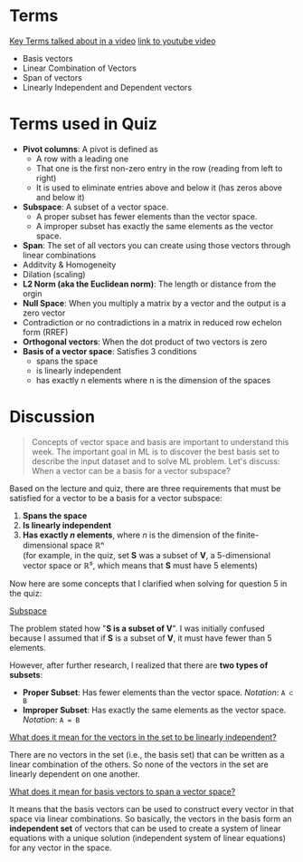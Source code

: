 # Terms
<ins>Key Terms talked about in a video</ins> [link to youtube video](https://www.youtube.com/watch?v=k7RM-ot2NWY)
* Basis vectors
* Linear Combination of Vectors
* Span of vectors
* Linearly Independent and Dependent vectors

# Terms used in Quiz
* **Pivot columns**: A pivot is defined as
    * A row with a leading one
    * That one is the first non-zero entry in the row (reading from left to right)
    * It is used to eliminate entries above and below it (has zeros above and below it)
* **Subspace**: A subset of a vector space.
     * A proper subset has fewer elements than the vector space.
     * A improper subset has exactly the same elements as the vector space.
* **Span**: The set of all vectors you can create using those vectors through linear combinations
* Additvity & Homogeneity
* Dilation (scaling)
* **L2 Norm (aka the Euclidean norm)**: The length or distance from the orgin
* **Null Space**: When you multiply a matrix by a vector and the output is a zero vector
* Contradiction or no contradictions in a matrix in reduced row echelon form (RREF)
* **Orthogonal vectors**: When the dot product of two vectors is zero
* **Basis of a vector space**: Satisfies 3 conditions
    * spans the space
    * is linearly independent
    * has exactly n elements where n is the dimension of the spaces

# Discussion
> Concepts of vector space and basis are important to understand this week.  The important goal in ML is to discover the best basis set to describe the input dataset and to solve ML problem. Let's discuss: When a vector can be a basis for a vector subspace?

Based on the lecture and quiz, there are three requirements that must be satisfied for a vector to be a basis for a vector subspace:

1. **Spans the space**  
2. **Is linearly independent**  
3. **Has exactly _n_ elements**, where _n_ is the dimension of the finite-dimensional space ℝⁿ  
   (for example, in the quiz, set **S** was a subset of **V**, a 5-dimensional vector space or ℝ⁵, which means that **S** must have 5 elements)

Now here are some concepts that I clarified when solving for question 5 in the quiz:

<ins> Subspace </ins>

The problem stated how "**S is a subset of V**". I was initially confused because I assumed that if **S** is a subset of **V**, it must have fewer than 5 elements.

However, after further research, I realized that there are **two types of subsets**:
* **Proper Subset**: Has fewer elements than the vector space. _Notation_: `A ⊂ B`
* **Improper Subset**: Has exactly the same elements as the vector space. _Notation_: `A = B`

<ins> What does it mean for the vectors in the set to be linearly independent? </ins>

There are no vectors in the set (i.e., the basis set) that can be written as a linear combination of the others. So none of the vectors in the set are linearly dependent on one another.

<ins> What does it mean for basis vectors to span a vector space? </ins>

It means that the basis vectors can be used to construct every vector in that space via linear combinations. So basically, the vectors in the basis form an **independent set** of vectors that can be used to create a system of linear equations with a unique solution (independent system of linear equations) for any vector in the space.

